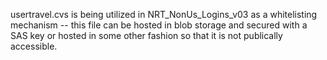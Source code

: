 usertravel.cvs is being utilized in NRT_NonUs_Logins_v03 as a whitelisting mechanism -- this file can be hosted in blob storage and secured with a SAS key or hosted in some other fashion so that it is not publically accessible.
